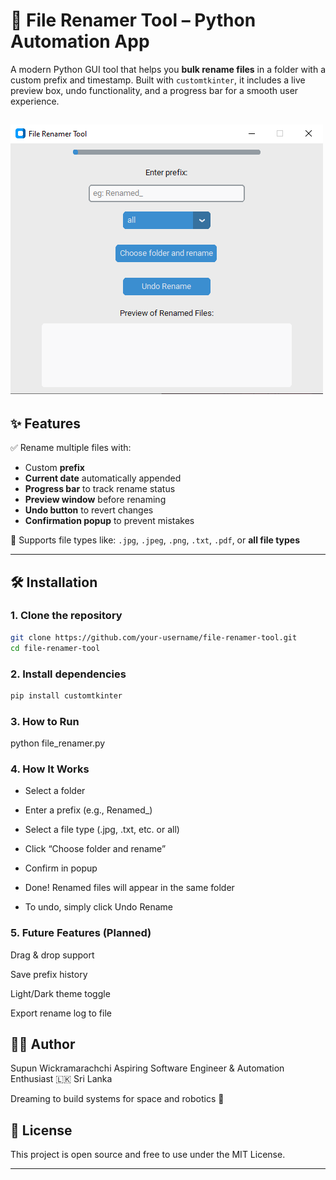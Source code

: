 # 📂 File Renamer Tool – Python Automation App

A modern Python GUI tool that helps you **bulk rename files** in a folder with a custom prefix and timestamp. Built with `customtkinter`, it includes a live preview box, undo functionality, and a progress bar for a smooth user experience.

![screenshot](../screenshot/screenshot.PNG) 
---

## ✨ Features

✅ Rename multiple files with:
- Custom **prefix**
- **Current date** automatically appended
- **Progress bar** to track rename status
- **Preview window** before renaming
- **Undo button** to revert changes
- **Confirmation popup** to prevent mistakes

🎯 Supports file types like: `.jpg`, `.jpeg`, `.png`, `.txt`, `.pdf`, or **all file types**

---

## 🛠️ Installation

### 1. Clone the repository
```bash
git clone https://github.com/your-username/file-renamer-tool.git
cd file-renamer-tool
```

### 2. Install dependencies
```bash
pip install customtkinter
```

### 3. How to Run
python file_renamer.py

### 4. How It Works

* Select a folder

* Enter a prefix (e.g., Renamed_)

* Select a file type (.jpg, .txt, etc. or all)

* Click “Choose folder and rename”

* Confirm in popup

* Done! Renamed files will appear in the same folder

* To undo, simply click Undo Rename

### 5. Future Features (Planned)
Drag & drop support

Save prefix history

Light/Dark theme toggle

Export rename log to file

## 👨‍💻 Author
Supun Wickramarachchi
Aspiring Software Engineer & Automation Enthusiast
🇱🇰 Sri Lanka

Dreaming to build systems for space and robotics 🚀

## 📃 License
This project is open source and free to use under the MIT License.

---